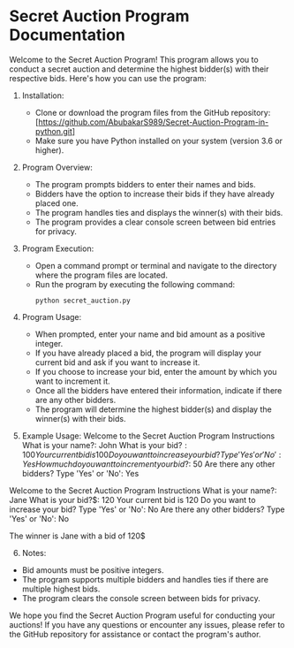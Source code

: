 Secret Auction Program Documentation
===================================

Welcome to the Secret Auction Program! This program allows you to conduct a secret auction and determine the highest bidder(s) with their respective bids. Here's how you can use the program:

1. Installation:
   - Clone or download the program files from the GitHub repository: [https://github.com/AbubakarS989/Secret-Auction-Program-in-python.git]
   - Make sure you have Python installed on your system (version 3.6 or higher).
   
2. Program Overview:
   - The program prompts bidders to enter their names and bids.
   - Bidders have the option to increase their bids if they have already placed one.
   - The program handles ties and displays the winner(s) with their bids.
   - The program provides a clear console screen between bid entries for privacy.
   
3. Program Execution:
   - Open a command prompt or terminal and navigate to the directory where the program files are located.
   - Run the program by executing the following command:
     ```
     python secret_auction.py
     ```
     
4. Program Usage:
   - When prompted, enter your name and bid amount as a positive integer.
   - If you have already placed a bid, the program will display your current bid and ask if you want to increase it.
   - If you choose to increase your bid, enter the amount by which you want to increment it.
   - Once all the bidders have entered their information, indicate if there are any other bidders.
   - The program will determine the highest bidder(s) and display the winner(s) with their bids.
   
5. Example Usage:
Welcome to the Secret Auction Program Instructions
What is your name?: John
What is your bid?$: 100
Your current bid is 100
Do you want to increase your bid? Type 'Yes' or 'No': Yes
How much do you want to increment your bid?$: 50
Are there any other bidders? Type 'Yes' or 'No': Yes

Welcome to the Secret Auction Program Instructions
What is your name?: Jane
What is your bid?$: 120
Your current bid is 120
Do you want to increase your bid? Type 'Yes' or 'No': No
Are there any other bidders? Type 'Yes' or 'No': No

The winner is Jane with a bid of 120$

6. Notes:
- Bid amounts must be positive integers.
- The program supports multiple bidders and handles ties if there are multiple highest bids.
- The program clears the console screen between bids for privacy.

We hope you find the Secret Auction Program useful for conducting your auctions! If you have any questions or encounter any issues, please refer to the GitHub repository for assistance or contact the program's author.

